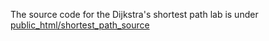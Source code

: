 The source code for the Dijkstra's shortest path lab is under [public_html/shortest_path_source](../public_html/shortest_path_source)